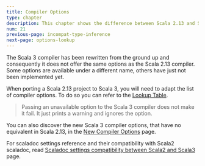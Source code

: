 ```yaml
---
title: Compiler Options
type: chapter
description: This chapter shows the difference between Scala 2.13 and Scala 3 compiler options
num: 21
previous-page: incompat-type-inference
next-page: options-lookup
---
```


The Scala 3 compiler has been rewritten from the ground up and consequently it does not offer the same options as the Scala 2.13 compiler.
Some options are available under a different name, others have just not been implemented yet.

When porting a Scala 2.13 project to Scala 3, you will need to adapt the list of compiler options.
To do so you can refer to the [Lookup Table](options-lookup.html).

> Passing an unavailable option to the Scala 3 compiler does not make it fail.
> It just prints a warning and ignores the option.

You can also discover the new Scala 3 compiler options, that have no equivalent in Scala 2.13, in the [New Compiler Options](options-new.html) page.

For scaladoc settings reference and their compatibility with Scala2 scaladoc, read [Scaladoc settings compatibility between Scala2 and Scala3](scaladoc-settings-compatibility.html) page.
